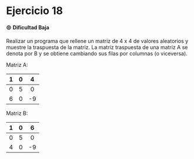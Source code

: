# Ejercicio 18

🟢 **Dificultad Baja**

Realizar un programa que rellene un matriz de 4 x 4 de valores aleatorios y muestre la
traspuesta de la matriz. La matriz traspuesta de una matriz A se denota por B y se
obtiene cambiando sus filas por columnas (o viceversa).

Matriz A:

| 1 | 0 | 4  |  
|:-:|:-:|:--:|
| 0 | 5 | 0  |
| 6 | 0 | -9 |

Matriz B:  

| 1 | 0 | 6  |  
|:-:|:-:|:--:|
| 0 | 5 | 0  |
| 4 | 0 | -9 |